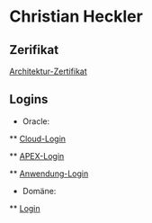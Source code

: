 # Christian Heckler

## Zerifikat

[Architektur-Zertifikat](https://skillshub.isqi.org/c9550fa4-4604-43df-b026-17865e6c9613)

## Logins

* Oracle:

** [Cloud-Login](https://www.oracle.com/cloud/sign-in.html?intcmp=OcomFreeTier)

** [APEX-Login](https://hptlg5d8am5ykul-chhdb.adb.eu-frankfurt-1.oraclecloudapps.com/ords/f?p=4500:1000:116062255310321:::::)

** [Anwendung-Login](https://hptlg5d8am5ykul-chhdb.adb.eu-frankfurt-1.oraclecloudapps.com/ords/r/chhapex/stechuhr/login?session=104317771741743)


* Domäne:

** [Login](https://all-inkl.com/members/)

